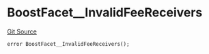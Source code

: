 # BoostFacet__InvalidFeeReceivers
[Git Source](https://github.com/VaporFi/liquid-staking/blob/4b4d0d561b5718174cc348f0e7fc8a94c51e2caa/src/facets/BoostFacet.sol)


```solidity
error BoostFacet__InvalidFeeReceivers();
```

